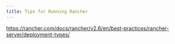 ```yaml
---
title: Tips for Running Rancher
---
```


https://rancher.com/docs/rancher/v2.6/en/best-practices/rancher-server/deployment-types/